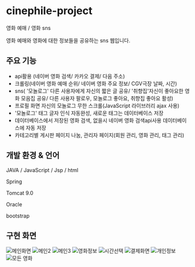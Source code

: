 # cinephile-project
영화 예매 / 영화 sns

영화 예매와 영화에 대한 정보들을 공유하는 sns 웹입니다.

## 주요 기능

- api활용 (네이버 영화 검색/ 카카오 결제/ 다음 주소)
- 크롤링(네이버 영화 예매 순위/ 네이버 영화 주요 정보/ CGV극장 날짜, 시간)
- sns( '모놀로그' 다른 사용자에게 자신의 짧은 글 공유/ '취향집'자신이 좋아요한 영화 모음집 공유/ 다른 사용자 팔로우, 모놀로그 좋아요, 취향집 좋아요 활성)
- 프로필 화면 자신의 모놀로그 무한 스크롤(JavaScript 라이브러리 ajax 사용)
- '모놀로그' 태그 글자 인식 자동완성, 새로운 태그는 데이터베이스 저장
- 데이터베이스에서 저장된 영화 검색, 없을시 네이버 영화 검색api사용 데이터베이스에 자동 저장
- 카테고리별 게시판 페이지 나눔, 관리자 페이지(회원 관리, 영화 관리, 태그 관리)

## 개발 환경 & 언어

JAVA / JavaScript / Jsp / html

Spring

Tomcat 9.0

Oracle

bootstrap

## 구현 화면
![메인화면](https://user-images.githubusercontent.com/22286905/94223862-ecd0b980-ff2b-11ea-9c4d-1b319d13f0b6.JPG)
![메인2](https://user-images.githubusercontent.com/22286905/94223916-18ec3a80-ff2c-11ea-8b95-bcf5210247eb.JPG)
![메인3](https://user-images.githubusercontent.com/22286905/94223918-1984d100-ff2c-11ea-81ad-19489244a997.JPG)
![영화정보](https://user-images.githubusercontent.com/22286905/94223922-1be72b00-ff2c-11ea-9222-286a0d4d7922.JPG)
![시간선택](https://user-images.githubusercontent.com/22286905/94223925-1d185800-ff2c-11ea-9edd-62a7b628fe18.JPG)
![결제화면](https://user-images.githubusercontent.com/22286905/94223926-1e498500-ff2c-11ea-861f-46b92054f9b3.JPG)
![개인정보](https://user-images.githubusercontent.com/22286905/94223928-1ee21b80-ff2c-11ea-83d2-016a267fbf77.JPG)
![모든 영화](https://user-images.githubusercontent.com/22286905/94223929-20134880-ff2c-11ea-976e-e1d8bbfb7d5d.JPG)
